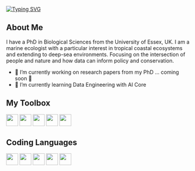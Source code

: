 [![Typing SVG](https://readme-typing-svg.demolab.com?font=Montserrat+Alternates&weight=500&size=30&pause=1000&color=F5A0F7&center=true&vCenter=true&width=435&lines=Hello%2C+I'm+Amy)](https://git.io/typing-svg)

## About Me

I have a PhD in Biological Sciences from the University of Essex, UK. I am a marine ecologist with a particular interest in tropical coastal ecosystems and extending to deep-sea environments. Focusing on the intersection of people and nature and how data can inform policy and conservation.


- 🔭 I’m currently working on research papers from my PhD ... coming soon 🤞
- 🌱 I’m currently learning Data Engineering with AI Core 

## My Toolbox

<img height="32" width="32" src="https://cdn.simpleicons.org/rstudio/" /> 
<img height="32" width="32" src="https://cdn.simpleicons.org/qgis/" />
<img height="32" width="32" src="https://cdn.simpleicons.org/git/" />
<img height="32" width="32" src="https://cdn.simpleicons.org/github/" />
<img height="32" width="32" src="https://cdn.simpleicons.org/	visualstudiocode/" />

## Coding Languages

<img height="32" width="32" src="https://cdn.simpleicons.org/r/" />
<img height="32" width="32" src="https://cdn.simpleicons.org/python" />
<img height="32" width="32" src="https://cdn.simpleicons.org/markdown/" />
<img height="32" width="32" src="https://cdn.simpleicons.org/css3/" />
<img height="32" width="32" src="https://cdn.simpleicons.org/HTML5/" />
<!--
**amysw13/amysw13** is a ✨ _special_ ✨ repository because its `README.md` (this file) appears on your GitHub profile.

Here are some ideas to get you started:

- 🔭 I’m currently working on ...
- 🌱 I’m currently learning ...
- 👯 I’m looking to collaborate on ...
- 🤔 I’m looking for help with ...
- 💬 Ask me about ...
- 📫 How to reach me: ...
- 😄 Pronouns: ...
- ⚡ Fun fact: ...
-->
